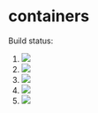 # containers

Build status:

1. [![](https://github.com/henrylong612/containers/workflows/tests-fibonacci/badge.svg)](https://github.com/henrylong612/containers/actions?query=workflow%3Atests-fibonacci)
1. [![](https://github.com/henrylong612/containers/workflows/tests-range/badge.svg)](https://github.com/henrylong612/containers/actions?query=workflow%3Atests-range)
1. [![](https://github.com/henrylong612/containers/workflows/tests-BST/badge.svg)](https://github.com/henrylong612/containers/actions?query=workflow%3Atests-BST)
1. [![](https://github.com/henrylong612/containers/workflows/tests-BinaryTree/badge.svg)](https://github.com/henrylong612/containers/actions?query=workflow%3Atests-BinaryTree)
1. [![](https://github.com/henrylong612/containers/workflows/tests-heap/badge.svg)](https://github.com/henrylong612/containers/actions?query=workflow%3Atests-heap)
